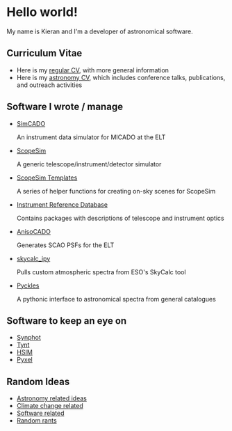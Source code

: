 # Hello world!
My name is Kieran and I'm a developer of astronomical software.  


## Curriculum Vitae

* Here is my [regular CV](cv/CV_June_2020.pdf), with more general information
* Here is my [astronomy CV](cv/astro_cv.md), which includes conference talks, publications, and outreach activities


## Software I wrote / manage

* [SimCADO](https://simcado.readthedocs.io/en/latest/) 

  An instrument data simulator for MICADO at the ELT

* [ScopeSim](https://github.com/astronomyk/ScopeSim) 

  A generic telescope/instrument/detector simulator

* [ScopeSim Templates](https://github.com/astronomyk/ScopeSim_Templates) 

  A series of helper functions for creating on-sky scenes for ScopeSim

* [Instrument Reference Database](https://github.com/astronomyk/irdb) 

  Contains packages with descriptions of telescope and instrument optics

* [AnisoCADO](https://anisocado.readthedocs.io/en/latest/) 

  Generates SCAO PSFs for the ELT

* [skycalc_ipy](https://skycalc-ipy.readthedocs.io/en/latest/) 

  Pulls custom atmospheric spectra from ESO's SkyCalc tool

* [Pyckles](https://pyckles.readthedocs.io/en/latest/)

  A pythonic interface to astronomical spectra from general catalogues


## Software to keep an eye on

* [Synphot](https://github.com/spacetelescope/synphot_refactor)
* [Tynt](https://github.com/bmorris3/tynt)
* [HSIM](https://github.com/HARMONI-ELT/HSIM)
* [Pyxel](https://esa.gitlab.io/pyxel/)


## Random Ideas

* [Astronomy related ideas](random_ideas/astronomy_ideas/astronomy_ideas.md)
* [Climate change related](random_ideas/climate_change/climate_index.md)
* [Software related](random_ideas/software_posts/software_index.md)
* [Random rants](random_ideas/random_rants/rants_index.md)
 



